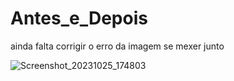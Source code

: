 # Antes_e_Depois

ainda falta corrigir o erro da imagem se mexer junto


![Screenshot_20231025_174803](https://github.com/CristianoFranca1976/Antes_e_Depois/assets/135919856/497d0b04-bc2a-4e6e-af33-01b79ba8a042)
